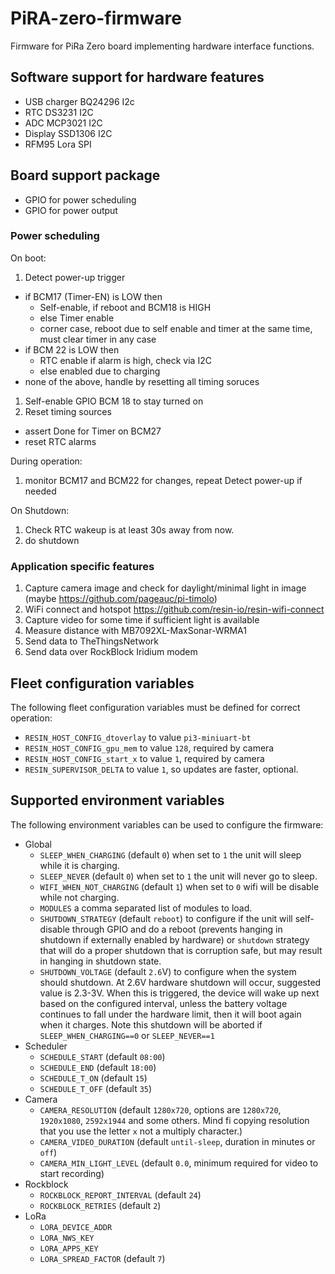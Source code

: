 # PiRA-zero-firmware
Firmware for PiRa Zero board implementing hardware interface functions.

## Software support for hardware features
 * USB charger BQ24296 I2c
 * RTC DS3231 I2C
 * ADC MCP3021 I2C
 * Display SSD1306 I2C
 * RFM95 Lora SPI

## Board support package
 * GPIO for power scheduling
 * GPIO for power output

### Power scheduling
On boot:
 1. Detect power-up trigger
  * if BCM17 (Timer-EN) is LOW then
    * Self-enable, if reboot and BCM18 is HIGH
    * else Timer enable
    * corner case, reboot due to self enable and timer at the same time, must clear timer in any case
  * if BCM 22 is LOW then
    * RTC enable if alarm is high, check via I2C
    * else enabled due to charging
  * none of the above, handle by resetting all timing soruces
 1. Self-enable GPIO BCM 18 to stay turned on
 1. Reset timing sources
  * assert Done for Timer on BCM27
  * reset RTC alarms

 During operation:
  1. monitor BCM17 and BCM22 for changes, repeat Detect power-up if needed

 On Shutdown:
  1. Check RTC wakeup is at least 30s away from now.
  1. do shutdown


### Application specific features
 1. Capture camera image and check for daylight/minimal light in image (maybe https://github.com/pageauc/pi-timolo)
 1. WiFi connect and hotspot https://github.com/resin-io/resin-wifi-connect
 1. Capture video for some time if sufficient light is available
 1. Measure distance with MB7092XL-MaxSonar-WRMA1
 1. Send data to TheThingsNetwork
 1. Send data over RockBlock Iridium modem

## Fleet configuration variables
The following fleet configuration variables must be defined for correct operation:
 * `RESIN_HOST_CONFIG_dtoverlay` to value `pi3-miniuart-bt`
 * `RESIN_HOST_CONFIG_gpu_mem` to value `128`, required by camera
 * `RESIN_HOST_CONFIG_start_x` to value `1`, required by camera
 * `RESIN_SUPERVISOR_DELTA` to value `1`, so updates are faster, optional.

## Supported environment variables

The following environment variables can be used to configure the firmware:

* Global
  * `SLEEP_WHEN_CHARGING` (default `0`) when set to `1` the unit will sleep while it is charging.
  * `SLEEP_NEVER` (default `0`) when set to `1` the unit will never go to sleep.
  * `WIFI_WHEN_NOT_CHARGING` (default `1`) when set to `0` wifi will be disable while not charging.
  * `MODULES` a comma separated list of modules to load.
  * `SHUTDOWN_STRATEGY` (default `reboot`) to configure if the unit will self-disable through GPIO and do a reboot (prevents hanging in shutdown if externally enabled by hardware) or `shutdown` strategy that will do a proper shutdown that is corruption safe, but may result in hanging in shutdown state.
  * `SHUTDOWN_VOLTAGE` (default `2.6`V) to configure when the system should shutdown. At 2.6V hardware shutdown will occur, suggested value is 2.3-3V. When this is triggered, the device will wake up next based on the configured interval, unless the battery voltage continues to fall under the hardware limit, then it will boot again when it charges. Note this shutdown will be aborted if `SLEEP_WHEN_CHARGING==0` or `SLEEP_NEVER==1`
* Scheduler
  * `SCHEDULE_START` (default `08:00`)
  * `SCHEDULE_END` (default `18:00`)
  * `SCHEDULE_T_ON` (default `15`)
  * `SCHEDULE_T_OFF` (default `35`)
* Camera
  * `CAMERA_RESOLUTION` (default `1280x720`, options are `1280x720`, `1920x1080`, `2592x1944` and some others. Mind fi copying resolution that you use the letter `x` not a multiply character.)
  * `CAMERA_VIDEO_DURATION` (default `until-sleep`, duration in minutes or `off`)
  * `CAMERA_MIN_LIGHT_LEVEL` (default `0.0`, minimum required for video to start recording)
* Rockblock
  * `ROCKBLOCK_REPORT_INTERVAL` (default `24`)
  * `ROCKBLOCK_RETRIES` (default `2`)
* LoRa
  * `LORA_DEVICE_ADDR`
  * `LORA_NWS_KEY`
  * `LORA_APPS_KEY`
  * `LORA_SPREAD_FACTOR` (default `7`)
